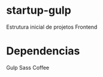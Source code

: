 # startup-gulp
Estrutura inicial de projetos Frontend

Dependencias
================

Gulp
Sass
Coffee